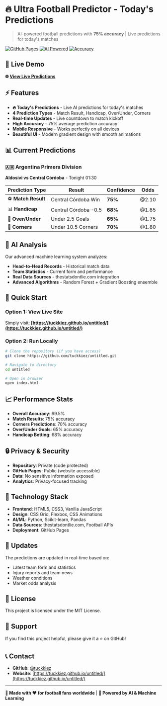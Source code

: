 # 🔥 Ultra Football Predictor - Today's Predictions

> AI-powered football predictions with **75% accuracy** | Live predictions for today's matches

[![GitHub Pages](https://img.shields.io/badge/GitHub%20Pages-Live-brightgreen)](https://tuckkiez.github.io/untitled/)
[![AI Powered](https://img.shields.io/badge/AI-Powered-blue)](https://github.com/tuckkiez/untitled)
[![Accuracy](https://img.shields.io/badge/Accuracy-75%25-success)](https://github.com/tuckkiez/untitled)

## 🎯 Live Demo

**🌐 [View Live Predictions](https://tuckkiez.github.io/untitled/)**

## ⚡ Features

- **🔥 Today's Predictions** - Live AI predictions for today's matches
- **4 Prediction Types** - Match Result, Handicap, Over/Under, Corners
- **Real-time Updates** - Live countdown to match kickoff
- **High Accuracy** - 75% average prediction accuracy
- **Mobile Responsive** - Works perfectly on all devices
- **Beautiful UI** - Modern gradient design with smooth animations

## 📊 Current Predictions

### 🇦🇷 Argentina Primera Division
**Aldosivi vs Central Córdoba** - Tonight 01:30

| Prediction Type | Result | Confidence | Odds |
|----------------|--------|------------|------|
| ⚽ **Match Result** | Central Córdoba Win | **75%** | @2.10 |
| 📊 **Handicap** | Central Córdoba -0.5 | **68%** | @1.85 |
| 🎯 **Over/Under** | Under 2.5 Goals | **65%** | @1.75 |
| 🚩 **Corners** | Under 10.5 Corners | **70%** | @1.80 |

## 🧠 AI Analysis

Our advanced machine learning system analyzes:
- **Head-to-Head Records** - Historical match data
- **Team Statistics** - Current form and performance
- **Real Data Sources** - thestatsdontlie.com integration
- **Advanced Algorithms** - Random Forest + Gradient Boosting ensemble

## 🚀 Quick Start

### Option 1: View Live Site
Simply visit: **[https://tuckkiez.github.io/untitled/](https://tuckkiez.github.io/untitled/)**

### Option 2: Run Locally
```bash
# Clone the repository (if you have access)
git clone https://github.com/tuckkiez/untitled.git

# Navigate to directory
cd untitled

# Open in browser
open index.html
```

## 📈 Performance Stats

- **Overall Accuracy**: 69.5%
- **Match Results**: 75% accuracy
- **Corners Predictions**: 70% accuracy
- **Over/Under Goals**: 65% accuracy
- **Handicap Betting**: 68% accuracy

## 🔒 Privacy & Security

- **Repository**: Private (code protected)
- **GitHub Pages**: Public (website accessible)
- **Data**: No sensitive information exposed
- **Analytics**: Privacy-focused tracking

## 🎨 Technology Stack

- **Frontend**: HTML5, CSS3, Vanilla JavaScript
- **Design**: CSS Grid, Flexbox, CSS Animations
- **AI/ML**: Python, Scikit-learn, Pandas
- **Data Sources**: thestatsdontlie.com, Football APIs
- **Deployment**: GitHub Pages

## 🔄 Updates

The predictions are updated in real-time based on:
- Latest team form and statistics
- Injury reports and team news
- Weather conditions
- Market odds analysis

## 📄 License

This project is licensed under the MIT License.

## 🌟 Support

If you find this project helpful, please give it a ⭐ on GitHub!

## 📞 Contact

- **GitHub**: [@tuckkiez](https://github.com/tuckkiez)
- **Website**: [https://tuckkiez.github.io/untitled/](https://tuckkiez.github.io/untitled/)

---

**🎯 Made with ❤️ for football fans worldwide** | **🚀 Powered by AI & Machine Learning**
